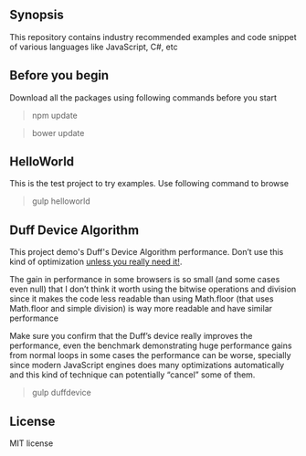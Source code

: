 ## Synopsis
This repository contains industry recommended examples and code snippet of various languages like JavaScript, C#, etc

## Before you begin
Download all the packages using following commands before you start
>npm update

>bower update

## HelloWorld
This is the test project to try examples. Use following command to browse
>gulp helloworld

## Duff Device Algorithm
This project demo's Duff's Device Algorithm performance. Don’t use this kind of optimization [unless you really need it!](https://en.wikipedia.org/wiki/Program_optimization#When_to_optimize). 

The gain in performance in some browsers is so small (and some cases even null) that I don’t think it worth using the bitwise operations and division since it makes the code less readable than using Math.floor (that uses Math.floor and simple division) is way more readable and have similar performance

Make sure you confirm that the Duff’s device really improves the performance, even the benchmark demonstrating huge performance gains from normal loops in some cases the performance can be worse, specially since modern JavaScript engines does many optimizations automatically and this kind of technique can potentially “cancel” some of them.

>gulp duffdevice

## License
MIT license
